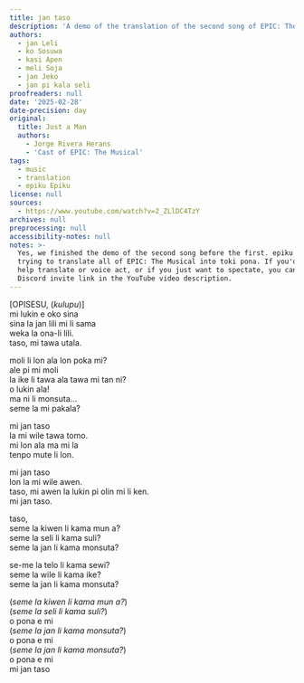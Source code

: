 ```yaml
---
title: jan taso
description: 'A demo of the translation of the second song of EPIC: The Musical, Just a Man'
authors:
  - jan Leli
  - ko Sosuwa
  - kasi Apen
  - meli Soja
  - jan Jeko
  - jan pi kala seli
proofreaders: null
date: '2025-02-28'
date-precision: day
original:
  title: Just a Man
  authors:
    - Jorge Rivera Herans
    - 'Cast of EPIC: The Musical'
tags:
  - music
  - translation
  - epiku Epiku
license: null
sources:
  - https://www.youtube.com/watch?v=2_ZLlDC4TzY
archives: null
preprocessing: null
accessibility-notes: null
notes: >-
  Yes, we finished the demo of the second song before the first. epiku Epiku is
  trying to translate all of EPIC: The Musical into toki pona. If you'd like to
  help translate or voice act, or if you just want to spectate, you can find the
  Discord invite link in the YouTube video description.
---
```


[OPISESU, (_kulupu_)]  
mi lukin e oko sina  
sina la jan lili mi li sama  
weka la ona-li lili.  
taso, mi tawa utala.  
  
moli li lon ala lon poka mi?  
ale pi mi moli  
la ike li tawa ala tawa mi tan ni?  
o lukin ala!  
ma ni li monsuta…  
seme la mi pakala?  
  
  
mi jan taso  
la mi wile tawa tomo.  
mi lon ala ma mi la  
tenpo mute li lon.  
  
  
mi jan taso  
lon la mi wile awen.  
taso, mi awen la lukin pi olin mi li ken.  
mi jan taso.  
  
taso,  
seme la kiwen li kama mun a?  
seme la seli li kama suli?  
seme la jan li kama monsuta?  
  
se-me la telo li kama sewi?  
seme la wile li kama ike?  
seme la jan li kama monsuta?  
  
(_seme la kiwen li kama mun a?_)  
(_seme la seli li kama suli?_)  
o pona e mi  
(_seme la jan li kama monsuta?_)  
o pona e mi  
(_seme la jan li kama monsuta?_)  
o pona e mi  
mi jan taso  
